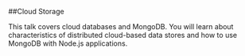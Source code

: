 ##Cloud Storage

This talk covers cloud databases and MongoDB. You will learn about characteristics of distributed cloud-based data stores and how to use MongoDB with Node.js applications.